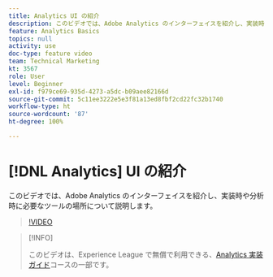```yaml
---
title: Analytics UI の紹介
description: このビデオでは、Adobe Analytics のインターフェイスを紹介し、実装時や分析時に必要なツールの場所について説明します。
feature: Analytics Basics
topics: null
activity: use
doc-type: feature video
team: Technical Marketing
kt: 3567
role: User
level: Beginner
exl-id: f979ce69-935d-4273-a5dc-b09aee82166d
source-git-commit: 5c11ee3222e5e3f81a13ed8fbf2cd22fc32b1740
workflow-type: ht
source-wordcount: '87'
ht-degree: 100%

---
```


# [!DNL Analytics] UI の紹介

このビデオでは、Adobe Analytics のインターフェイスを紹介し、実装時や分析時に必要なツールの場所について説明します。

>[!VIDEO](https://video.tv.adobe.com/v/28748/?quality=12)

>[!INFO]
>
> このビデオは、Experience League で無償で利用できる、[Analytics 実装ガイド](https://experienceleague.adobe.com/?recommended=Analytics-D-1-2019.1)コースの一部です。